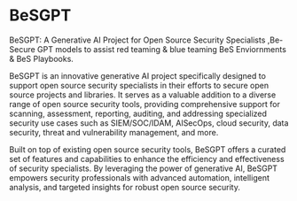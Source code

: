 # BeSGPT
BeSGPT: A Generative AI Project for Open Source Security Specialists ,Be-Secure  GPT models to assist red teaming &amp; blue teaming BeS Enviornments &amp; BeS Playbooks.

BeSGPT is an innovative generative AI project specifically designed to support open source security specialists in their efforts to secure open source projects and libraries. It serves as a valuable addition to a diverse range of open source security tools, providing comprehensive support for scanning, assessment, reporting, auditing, and addressing specialized security use cases such as SIEM/SOC/IDAM, AISecOps, cloud security, data security, threat and vulnerability management, and more.

Built on top of existing open source security tools, BeSGPT offers a curated set of features and capabilities to enhance the efficiency and effectiveness of security specialists. By leveraging the power of generative AI, BeSGPT empowers security professionals with advanced automation, intelligent analysis, and targeted insights for robust open source security.

 

